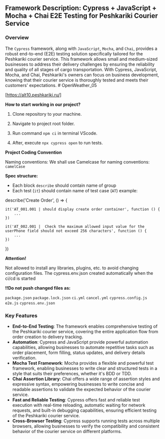 ## Framework Description: Cypress + JavaScript + Mocha + Chai E2E Testing for Peshkariki Courier Service

### Overview
The `Cypress` framework, along with `JavaScript`, `Mocha`, and `Chai`, provides a robust end-to-end (E2E) testing solution specifically tailored for the Peshkariki courier service. This framework allows small and medium-sized businesses to address their delivery challenges by ensuring the reliability and quality of all stages of cargo transportation. With Cypress, JavaScript, Mocha, and Chai, Peshkariki's owners can focus on business development, knowing that their courier service is thoroughly tested and meets their customers' expectations.
﻿# OpenWeather_05

[https://alt10.peshkariki.ru/]

**How to start working in our project?**

1. Clone repository to your machine.

2. Navigate to project root folder.

3. Run command ```npm ci``` in terminal VScode.

4. After, execute ```npx cypress open```  to run tests.

**Project Coding Convention**

Naming conventions:
We shall use Camelcase for naming conventions: ```camelCase```

**Spec structure:**

- Each block ```describe``` should contain name of group
- Each test (```it```) should contain name of test case (```AT```) 
example:

describe('Create Order', () => {

    it('AT_001.001 | should display create order container', function () {
        ...
    })

    it('AT_002.001 |  Check the maximum allowed input value for the userPhone field should not exceed 256 characters', function () {
        ...
    })
})

**Attention!**

Not allowed to install any libraries, plugins, etc. to avoid changing configuration files. 
The cypress.env.json created automatically when the ci/cd is started

**!!Do not push changed files as:**

```package.json```
```package.lock.json```
```ci.yml```
```cancel.yml```
```cypress.config.js```
```e2e.js```
```cypress.env.json```

### Key Features
- **End-to-End Testing**: The framework enables comprehensive testing of the Peshkariki courier service, covering the entire application flow from order creation to delivery tracking.
- **Automation**: Cypress and JavaScript provide powerful automation capabilities, allowing businesses to automate repetitive tasks such as order placement, form filling, status updates, and delivery details verification.
- **Mocha Test Framework**: Mocha provides a flexible and powerful test framework, enabling businesses to write clear and structured tests in a style that suits their preferences, whether it's BDD or TDD.
- **Chai Assertion Library**: Chai offers a wide range of assertion styles and expressive syntax, empowering businesses to write concise and readable assertions to validate the expected behavior of the courier service.
- **Fast and Reliable Testing**: Cypress offers fast and reliable test execution with real-time reloading, automatic waiting for network requests, and built-in debugging capabilities, ensuring efficient testing of the Peshkariki courier service.
- **Cross-Browser Testing**: Cypress supports running tests across multiple browsers, allowing businesses to verify the compatibility and consistent behavior of the courier service on different platforms.

